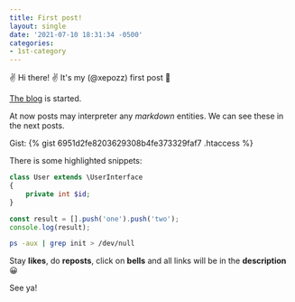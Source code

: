 ```yaml
---
title: First post!
layout: single
date: '2021-07-10 18:31:34 -0500'
categories:
- 1st-category
---
```


✌ Hi there! :v: It's my (@xepozz) first post :1st_place_medal:

[The blog](https://xepozz.github.io/blogit) is started.

<!--cut-->

At now posts may interpreter any _markdown_ entities. We can see these in the next posts.

Gist:
{% gist 6951d2fe8203629308b4fe373329faf7 .htaccess %}

There is some highlighted snippets:
```php
class User extends \UserInterface
{
    private int $id;
}
```
```javascript
const result = [].push('one').push('two');
console.log(result);
```

```bash
ps -aux | grep init > /dev/null
```
Stay **likes**, do **reposts**, click on **bells** and all links will be in the **description** :grinning:

See ya!
